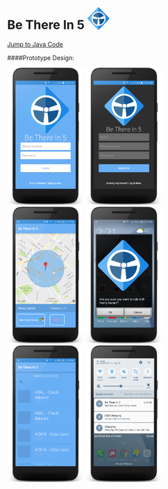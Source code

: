# Be There In 5 <img src="https://github.com/Henri93/BeThereIn5/blob/master/app/src/main/res/mipmap-xxhdpi/icon.png" width="10%" height="10%">

[Jump to Java Code](https://github.com/Henri93/BeThereIn5/tree/master/app/src/main/java/henrygarant/com/demomap)


####Prototype Design:

<img src="https://github.com/Henri93/BeThereIn5/blob/master/Screenshots/login.png" width="35%" height="35%">
<img src="https://github.com/Henri93/BeThereIn5/blob/master/Screenshots/register.png" width="35%" height="35%">
<img src="https://github.com/Henri93/BeThereIn5/blob/master/Screenshots/map.png" width="35%" height="35%">
<img src="https://github.com/Henri93/BeThereIn5/blob/master/Screenshots/accept.png" width="35%" height="35%">
<img src="https://github.com/Henri93/BeThereIn5/blob/master/Screenshots/main.png" width="35%" height="35%">
<img src="https://github.com/Henri93/BeThereIn5/blob/master/Screenshots/notification.png" width="35%" height="35%">


